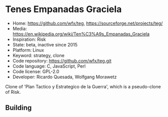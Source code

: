 # Tenes Empanadas Graciela

- Home: https://github.com/wfx/teg, https://sourceforge.net/projects/teg/
- Media: https://en.wikipedia.org/wiki/Ten%C3%A9s_Empanadas_Graciela
- Inspiration: Risk
- State: beta, inactive since 2015
- Platform: Linux
- Keyword: strategy, clone
- Code repository: https://github.com/wfx/teg.git
- Code language: C, JavaScript, Perl
- Code license: GPL-2.0
- Developer: Ricardo Quesada, Wolfgang Morawetz

Clone of 'Plan Tactico y Estrategico de la Guerra', which is a pseudo-clone of Risk.

## Building
